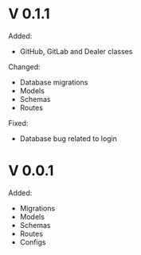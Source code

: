# V 0.1.1
Added:
- GitHub, GitLab and Dealer classes

Changed:
- Database migrations
- Models
- Schemas
- Routes

Fixed:
- Database bug related to login
# V 0.0.1
Added:
- Migrations
- Models
- Schemas
- Routes
- Configs
